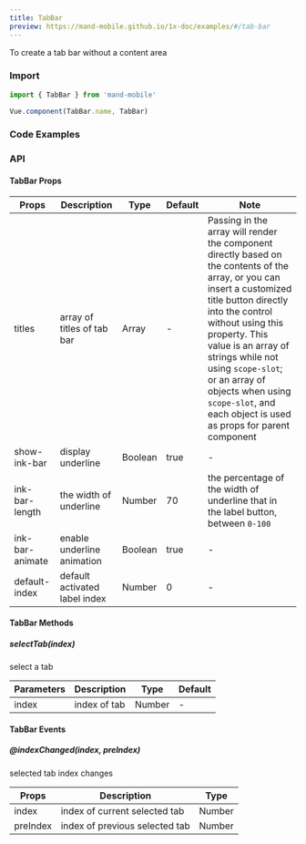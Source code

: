 ```yaml
---
title: TabBar
preview: https://mand-mobile.github.io/1x-doc/examples/#/tab-bar
---
```


To create a tab bar without a content area

### Import

```javascript
import { TabBar } from 'mand-mobile'

Vue.component(TabBar.name, TabBar)
```

### Code Examples
<!-- DEMO -->

### API

#### TabBar Props
|Props | Description | Type | Default | Note|
|----|-----|------|------|------|
| titles | array of titles of tab bar | Array | - | Passing in the array will render the component directly based on the contents of the array, or you can insert a customized title button directly into the control without using this property. This value is an array of strings while not using `scope-slot`; or an array of objects when using `scope-slot`, and each object is used as props for parent component|
| show-ink-bar | display underline | Boolean | true | - |
| ink-bar-length | the width of underline | Number | 70 | the percentage of the width of underline that in the label button, between `0-100` |
| ink-bar-animate | enable underline animation | Boolean | true | - |
| default-index | default activated label index | Number | 0 | - |

#### TabBar Methods

##### selectTab(index)
select a tab

|Parameters | Description | Type|  Default |
|----|-----|------|------|
| index | index of tab | Number | - |

#### TabBar Events

##### @indexChanged(index, preIndex)
selected tab index changes

|Props | Description | Type|
|----|-----|------|
| index | index of current selected tab | Number |
| preIndex | index of previous selected tab | Number |
